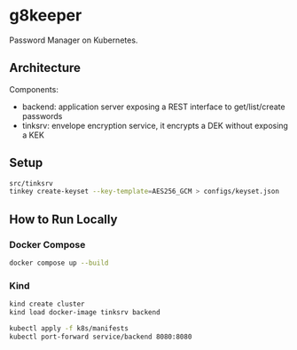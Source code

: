 # g8keeper

Password Manager on Kubernetes.

## Architecture

Components:

- backend: application server exposing a REST interface to get/list/create
  passwords
- tinksrv: envelope encryption service, it encrypts a DEK without exposing a KEK

## Setup

```bash
src/tinksrv
tinkey create-keyset --key-template=AES256_GCM > configs/keyset.json
```

## How to Run Locally

### Docker Compose

```bash
docker compose up --build
```

### Kind

```bash
kind create cluster
kind load docker-image tinksrv backend

kubectl apply -f k8s/manifests
kubectl port-forward service/backend 8080:8080
```
